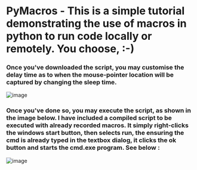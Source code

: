 # PyMacros - This is a simple tutorial demonstrating the use of macros in python to run code locally or remotely. You choose, :-)

### Once you've downloaded the script, you may customise the delay time as to when the mouse-pointer location will be captured by changing the sleep time.

![image](https://user-images.githubusercontent.com/101802030/184885684-eb77bedc-b0bd-4b8b-b34a-ca9f994f5935.png)

### Once you've done so, you may execute the script, as shown in the image below. I have included a compiled script to be executed with already recorded macros. It simply right-clicks the windows start button, then selects run, the ensuring the cmd is already typed in the textbox dialog, it clicks the ok button and starts the cmd.exe program. See below :

![image](https://user-images.githubusercontent.com/101802030/184887445-77377a8d-c7f5-415f-860c-c65c39406864.png)
